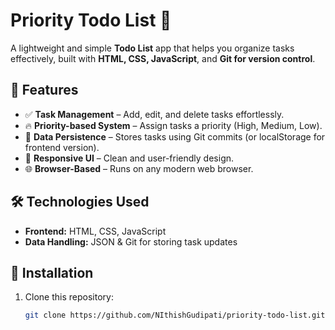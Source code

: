 # Priority Todo List 📝

A lightweight and simple **Todo List** app that helps you organize tasks effectively, built with **HTML, CSS, JavaScript**, and **Git for version control**.

## 🚀 Features

- ✅ **Task Management** – Add, edit, and delete tasks effortlessly.
- 🔥 **Priority-based System** – Assign tasks a priority (High, Medium, Low).
- 💾 **Data Persistence** – Stores tasks using Git commits (or localStorage for frontend version).
- 🎨 **Responsive UI** – Clean and user-friendly design.
- 🌐 **Browser-Based** – Runs on any modern web browser.

## 🛠️ Technologies Used

- **Frontend:** HTML, CSS, JavaScript
- **Data Handling:** JSON & Git for storing task updates

## 📌 Installation

1. Clone this repository:
   ```bash
   git clone https://github.com/NIthishGudipati/priority-todo-list.git
